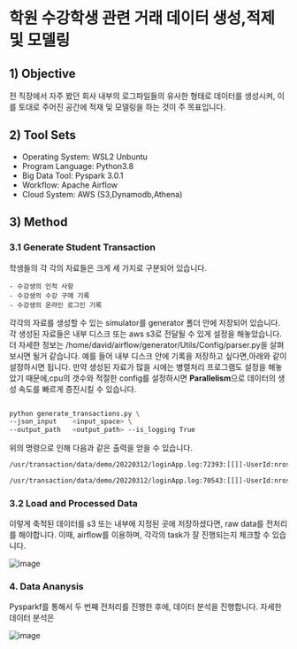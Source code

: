 # 학원 수강학생 관련 거래 데이터 생성,적제 및 모델링 

## 1) Objective

전 직장에서 자주 봤던 회사 내부의 로그파일들의 유사한 형태로 데이터를 생성시켜, 이를 토대로 주어진 공간에 적재 및 모델링을 하는 것이 주 목표입니다.

## 2) Tool Sets

- Operating System: WSL2 Unbuntu 
- Program Language: Python3.8
- Big Data Tool: Pyspark 3.0.1
- Workflow: Apache Airflow
- Cloud System: AWS (S3,Dynamodb,Athena)


## 3) Method

### 3.1 Generate Student Transaction

학생들의 각 각의 자료들은 크게 세 가지로 구분되어 있습니다.

    - 수강생의 인적 사항     
    - 수강생의 수강 구매 기록 
    - 수강생의 온라인 로그인 기록
    
  각각의 자료를 생성할 수 있는 simulator를 generator 폴더 안에 저장되어 있습니다. 각 생성된 자료들은 내부 디스크 또는 aws s3로 전달될 수 있게 설정을
  해놓았습니다. 더 자세한 정보는 /home/david/airflow/generator/Utils/Config/parser.py을 살펴보시면 될거 같습니다. 예를 들어 내부 디스크 안에 
  기록을 저장하고 싶다면,아래와 같이 설정하시면 됩니다. 만약 생성된 자료가 많을 시에는 병렬처리 프로그램도 설정을 해놓았기 때문에,cpu의 갯수와 적절한
  config를 설정하시면 <b>Parallelism</b>으로 데이터의 생성 속도를 빠르게 증진시킬 수 있습니다. 
  
  ```sh

  python generate_transactions.py \
--json_input    <input_space> \
--output_path   <output_path> --is_logging True
  ```
 위의 명령으로 인해 다음과 같은 출력을 얻을 수 있습니다. 
 
  ```txt
  /usr/transaction/data/demo/20220312/loginApp.log:72393:[[]]-UserId:nross=Action:add_cart SUCCESS ShortSession:e57b8710 LongSession:91b3d5bb2b31 [loginApp] VisangEduDuo transaction:[product_code:ckrkr05,amtmt06,amount:675000,time_stamp:2022-01-24:04:33]-URL:https://www.visangstudy.com?utm_source=htts://www.facebook.com&utm_medium=banner&utm_campaign=monthly_promotion&utm_term=논술 Path:/search_list?search_=mt03-m1-fundamental

/usr/transaction/data/demo/20220312/loginApp.log:70543:[[]]-UserId:nross=Action:add_cart SUCCESS ShortSession:6228dd42 LongSession:a9719df6e03f [loginApp] VisangEduDuo transaction:[product_code:benen01,amtmt02,amount:359000,time_stamp:2022-01-22:19:44]-URL:https://www.visangstudy.com?utm_source=https://www.twitter.com&utm_medium=cpc&utm_campaign=semeter_start_sale&utm_term=모의 고사 준비 Path:/search_list?search_=sc02-m1-intermediate
```
  
  ### 3.2 Load and Processed Data 
  
 이렇게 축척된 데이터를 s3 또는 내부에 지정된 곳에 저장하셨다면, raw data를 전처리를 해야합니다. 이때, airflow를 이용하며, 각각의 task가 잘 진행되는지
 체크할 수 있습니다. 
 
 ![image](https://user-images.githubusercontent.com/53164959/158401328-3a56c52d-b24d-4e65-be74-36f4a2982e5c.png)
 
 
 
 ### 4. Data Ananysis 
 
Pysparkf를 통해서 두 번째 전처리를 진행한 후에, 데이터 분석을 진행합니다. 자세한 데이터 분석은 

![image](https://user-images.githubusercontent.com/53164959/158402041-737670b7-df34-424d-8b8e-af9783ce90c5.png)

  

  
  
 
